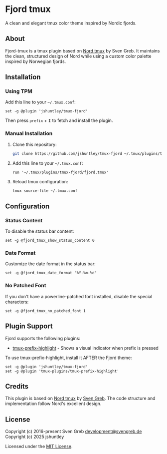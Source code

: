 # Fjord tmux

A clean and elegant tmux color theme inspired by Nordic fjords.

## About

Fjord-tmux is a tmux plugin based on [Nord tmux](https://github.com/nordtheme/tmux) by Sven Greb. It maintains the clean, structured design of Nord while using a custom color palette inspired by Norwegian fjords.

## Installation

### Using TPM

Add this line to your `~/.tmux.conf`:

```tmux
set -g @plugin 'jshuntley/tmux-fjord'
```

Then press `prefix` + <kbd>I</kbd> to fetch and install the plugin.

### Manual Installation

1. Clone this repository:
   ```bash
   git clone https://github.com/jshuntley/tmux-fjord ~/.tmux/plugins/tmux-fjord
   ```

2. Add this line to your `~/.tmux.conf`:
   ```tmux
   run '~/.tmux/plugins/tmux-fjord/fjord.tmux'
   ```

3. Reload tmux configuration:
   ```bash
   tmux source-file ~/.tmux.conf
   ```

## Configuration

### Status Content

To disable the status bar content:

```tmux
set -g @fjord_tmux_show_status_content 0
```

### Date Format

Customize the date format in the status bar:

```tmux
set -g @fjord_tmux_date_format "%Y-%m-%d"
```

### No Patched Font

If you don't have a powerline-patched font installed, disable the special characters:

```tmux
set -g @fjord_tmux_no_patched_font 1
```

## Plugin Support

Fjord supports the following plugins:

- [tmux-prefix-highlight](https://github.com/tmux-plugins/tmux-prefix-highlight) - Shows a visual indicator when prefix is pressed

To use tmux-prefix-highlight, install it AFTER the Fjord theme:

```tmux
set -g @plugin 'jshuntley/tmux-fjord'
set -g @plugin 'tmux-plugins/tmux-prefix-highlight'
```

## Credits

This plugin is based on [Nord tmux](https://github.com/nordtheme/tmux) by [Sven Greb](https://www.svengreb.de). The code structure and implementation follow Nord's excellent design.

## License

Copyright (c) 2016-present Sven Greb <development@svengreb.de>  
Copyright (c) 2025 jshuntley

Licensed under the [MIT License](LICENSE).

